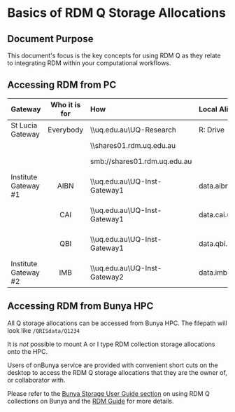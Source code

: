 # Basics of RDM Q Storage Allocations

## Document Purpose
This document's focus is the key concepts for using RDM Q as they relate to integrating RDM within your computational workflows.

## Accessing RDM from PC

|Gateway|Who it is for|How|Local Aliases|Notes|
|:---|:---:|:---|:---|:---|
|St Lucia Gateway|Everybody|\\\\uq.edu.au\UQ-Research|R: Drive|Windows|
|||\\\\shares01.rdm.uq.edu.au||Windows|
|||smb://shares01.rdm.uq.edu.au||MacOS and Linux|
|Institute Gateway #1|AIBN|\\\\uq.edu.au\UQ-Inst-Gateway1|data.aibn.uq.edu.au|Q storage allocations only|
||CAI|\\\\uq.edu.au\UQ-Inst-Gateway1|data.cai.uq.edu.au|Q storage allocations only|
||QBI|\\\\uq.edu.au\UQ-Inst-Gateway1|data.qbi.uq.edu.au|Q storage allocations only|
|Institute Gateway #2|IMB|\\\\uq.edu.au\UQ-Inst-Gateway2|data.imb.uq.edu.au|Q storage allocations only|

## Accessing RDM from Bunya HPC

All Q storage allocations can be accessed from Bunya HPC. The filepath will look like `/QRISdata/Q1234` 

It is *not* possible to mount A or I type RDM collection storage allocations onto the HPC.

Users of onBunya service are provided with convenient short cuts on the desktop to access the RDM Q storage allocations that they are the owner of, or collaborator with.

Please refer to the [Bunya Storage User Guide section](https://github.com/UQ-RCC/hpc-docs/blob/main/guides/Bunya-UserData-Guide.md#qrisdata) on using RDM Q collections on Bunya and the [RDM Guide](https://github.com/UQ-RCC/hpc-docs/blob/main/guides/RDM-guide.md) for more details.


